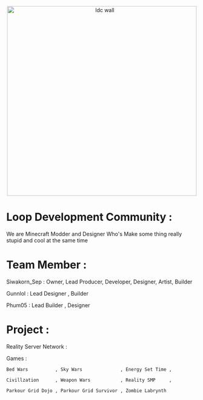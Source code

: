 <p align="center">
  <img width="500" alt="ldc wall" src=".github/LDCwall.png">
</p>

# Loop Development Community :
  We are Minecraft Modder and Designer Who's Make some thing really stupid and cool at the same time
  
# Team Member :
  Siwakorn_Sep : Owner, Lead Producer, Developer, Designer, Artist, Builder
  
  Gunnlol : Lead Designer , Builder
  
  Phum05 : Lead Builder , Designer

# Project :
  Reality Server Network :

  Games : 
  
    Bed Wars          , Sky Wars              , Energy Set Time , 
    
    Civillzation      , Weapon Wars           , Reality SMP     ,
            
    Parkour Grid Dojo , Parkour Grid Survivor , Zombie Labrynth
